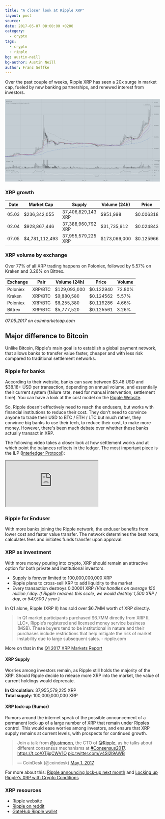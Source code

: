 ```yaml
---
title: "A closer look at Ripple XRP"
layout: post
source:
date: 2017-05-07 08:00:00 +0200
category:
  - crypto
tags:
  - crypto
  - ripple
bg: austin-neill
bg-author: Austin Neill
author: Franz Geffke
---
```


Over the past couple of weeks, Ripple XRP has seen a 20x surge in market cap, fueled by new banking partnerships, and renewed interest from investors.

<img alt="Ripple cost savings" class="stock" src="/assets/content/2017/whats-up-with-ripple-xrp-this-may-2017_01.png">

### XRP growth

| Date  | Market Cap     | Supply             | Volume (24h) | Price     |
|-------|----------------|--------------------|--------------|-----------|
| 05.03 | $236,342,055   | 37,406,829,143 XRP | $951,998     | $0.006318 |
| 02.04 | $928,867,446   | 37,388,960,792 XRP | $31,735,912  | $0.024843 |
| 07.05 | $4,781,112,493 | 37,955,579,225 XRP | $173,069,000 | $0.125966 |

### XRP volume by exchange

Over 77% of all XRP trading happens on Poloniex, followed by 5.57% on Kraken and 3.26% on Bittrex.

| Exchange | Pair | Volume (24h) | Price | Volume |
|-------|----------------|--------------------|--------------|-----------|
| Poloniex | XRP/BTC | $129,093,000 | $0.122940 | 72.80% |
| Kraken | XRP/BTC | $9,880,580 | $0.124562 | 5.57% |
| Poloniex | XRP/BTC | $8,255,380 | $0.119286 | 4.66% |
| Bittrex | XRP/BTC | $5,777,520 | $0.125561 | 3.26% |

_07.05.2017 on coinmarketcap.com_

## Major difference to Bitcoin

Unlike Bitcoin, Ripple's main goal is to establish a global payment network, that allows banks to transfer value faster, cheaper and with less risk compared to traditional settlement networks.

### Ripple for banks

According to their website, banks can save between $3.48 USD and $38.18+ USD per transaction, depending on annual volume, and essentially their current system (failure rate, need for manual intervention, settlement time). You can have a look at the cost model on the [Ripple Website](https://ripple.com/cost-model/).

So, Ripple doesn't effectively need to reach the endusers, but works with financial institutions to reduce their cost. They don't need to convince anyone to trade their USD to BTC / ETH / LTC but much rather, they convince big banks to use their tech, to reduce their cost, to make more money. However, there's been much debate over whether these banks actually transact in XRP.

The following video takes a closer look at how settlement works and at which point the balances reflects in the ledger. The most important piece is the ILP ([Interledger Protocol](https://ripple.com/insights/implementing-the-interledger-protocol/)):

<div class="embed-responsive embed-responsive-16by9">
  <iframe class="embed-responsive-item" src="https://www.youtube.com/embed/bU79HunxJp8" allowfullscreen></iframe>
</div>

### Ripple for Enduser

With more banks joining the Ripple network, the enduser benefits from lower cost and faster value transfer. The network determines the best route, calculates fees and initiates funds transfer upon approval.

### XRP as investment

With more money pouring into crypto, XRP should remain an attractive option for both private and institutional investors.

- Supply is forever limited to 100,000,000,000 XRP
- Ripple plans to cross-sell XRP to add liquidity to the market
- Every transaction destroys 0.00001 XRP _(Visa handles on average 150 million / day. If Ripple reaches this scale, we would destroy 1,500 XRP / day, or 547,500 / year.)_

In Q1 alone, Ripple (XRP II) has sold over $6.7MM worth of XRP directly.

> In Q1 market participants purchased $6.7MM directly from XRP II, LLC*, Ripple’s registered and licensed money service business (MSB). These buyers tend to be institutional in nature and their purchases include restrictions that help mitigate the risk of market instability due to large subsequent sales. - ripple.com

More on that in the [Q1 2017 XRP Markets Report](https://ripple.com/insights/q1-2017-xrp-markets-report/)

#### XRP Supply

Worries among investors remain, as Ripple still holds the majority of the XRP. Should Ripple decide to release more XRP into the market, the value of current holdings would deprecate.

**In Circulation**: 37,955,579,225 XRP
<br>**Total supply**: 100,000,000,000 XRP

#### XRP lock-up (Rumor)

Rumors around the internet speak of the possible announcement of a permanent lock-up of a large number of XRP that remain under Ripples control. This would ease worries among investors, and ensure that XRP supply remains at current levels, with prospects for continued growth.

<blockquote class="twitter-tweet" data-cards="hidden" data-lang="en"><p lang="en" dir="ltr">Join a talk from <a href="https://twitter.com/justmoon">@justmoon</a>, the CTO of <a href="https://twitter.com/Ripple">@Ripple</a>, as he talks about different consensus mechanisms at <a href="https://twitter.com/hashtag/Consensus2017?src=hash">#Consensus2017</a>. <a href="https://t.co/0TijqCWV1O">https://t.co/0TijqCWV1O</a> <a href="https://t.co/v4SI2l9AWB">pic.twitter.com/v4SI2l9AWB</a></p>&mdash; CoinDesk (@coindesk) <a href="https://twitter.com/coindesk/status/859105209854906373">May 1, 2017</a></blockquote>
<script async src="//platform.twitter.com/widgets.js" charset="utf-8"></script>

For more about this: [Ripple announcing lock-up next month](https://bitcointalk.org/index.php?topic=1904801.0) and [Locking up Ripple's XRP with Crypto Conditions](https://www.xrpchat.com/topic/3339-locking-up-ripples-xrp-with-crypto-conditions/?page=3#comment-32058)

### XRP resources

- [Ripple website](https://ripple.com/)
- [Ripple on reddit](https://www.reddit.com/r/Ripple/)
- [GateHub Ripple wallet](https://gatehub.net/)
